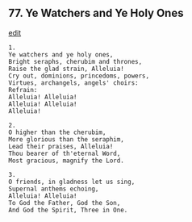 
## 77.  Ye Watchers and Ye Holy Ones
[edit](https://docs.google.com/document/d/1NHqesxIuCEu3ImdMN1QjDdL0JDhxAfsp/edit?mode=html)




    1.
    Ye watchers and ye holy ones,
    Bright seraphs, cherubim and thrones,
    Raise the glad strain, Alleluia!
    Cry out, dominions, princedoms, powers,
    Virtues, archangels, angels' choirs:
    Refrain:
    Alleluia! Alleluia!
    Alleluia! Alleluia!
    Alleluia!

    2.
    O higher than the cherubim,
    More glorious than the seraphim,
    Lead their praises, Alleluia!
    Thou bearer of th'eternal Word,
    Most gracious, magnify the Lord.

    3.
    O friends, in gladness let us sing,
    Supernal anthems echoing,
    Alleluia! Alleluia!
    To God the Father, God the Son,
    And God the Spirit, Three in One.
